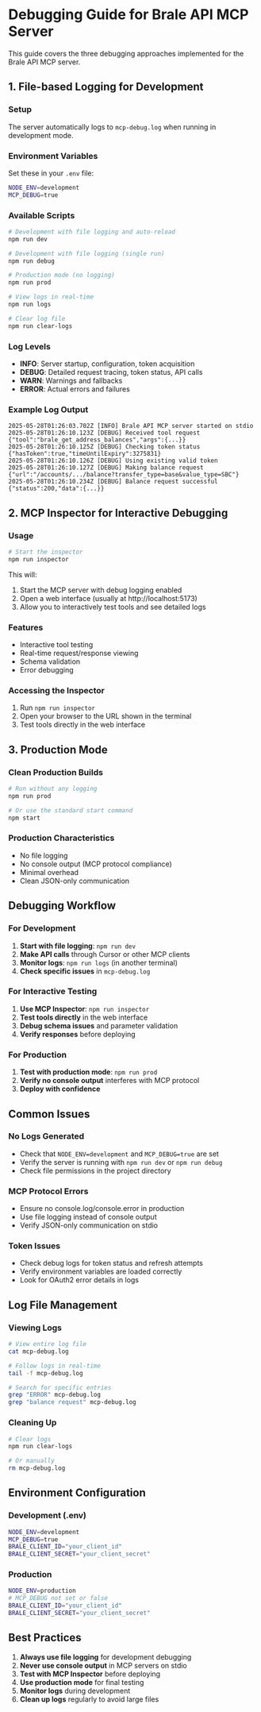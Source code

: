 # Debugging Guide for Brale API MCP Server

This guide covers the three debugging approaches implemented for the Brale API MCP server.

## 1. File-based Logging for Development

### Setup
The server automatically logs to `mcp-debug.log` when running in development mode.

### Environment Variables
Set these in your `.env` file:
```bash
NODE_ENV=development
MCP_DEBUG=true
```

### Available Scripts
```bash
# Development with file logging and auto-reload
npm run dev

# Development with file logging (single run)
npm run debug

# Production mode (no logging)
npm run prod

# View logs in real-time
npm run logs

# Clear log file
npm run clear-logs
```

### Log Levels
- **INFO**: Server startup, configuration, token acquisition
- **DEBUG**: Detailed request tracing, token status, API calls
- **WARN**: Warnings and fallbacks
- **ERROR**: Actual errors and failures

### Example Log Output
```
2025-05-28T01:26:03.702Z [INFO] Brale API MCP server started on stdio
2025-05-28T01:26:10.123Z [DEBUG] Received tool request {"tool":"brale_get_address_balances","args":{...}}
2025-05-28T01:26:10.125Z [DEBUG] Checking token status {"hasToken":true,"timeUntilExpiry":3275831}
2025-05-28T01:26:10.126Z [DEBUG] Using existing valid token
2025-05-28T01:26:10.127Z [DEBUG] Making balance request {"url":"/accounts/.../balance?transfer_type=base&value_type=SBC"}
2025-05-28T01:26:10.234Z [DEBUG] Balance request successful {"status":200,"data":{...}}
```

## 2. MCP Inspector for Interactive Debugging

### Usage
```bash
# Start the inspector
npm run inspector
```

This will:
1. Start the MCP server with debug logging enabled
2. Open a web interface (usually at http://localhost:5173)
3. Allow you to interactively test tools and see detailed logs

### Features
- Interactive tool testing
- Real-time request/response viewing
- Schema validation
- Error debugging

### Accessing the Inspector
1. Run `npm run inspector`
2. Open your browser to the URL shown in the terminal
3. Test tools directly in the web interface

## 3. Production Mode

### Clean Production Builds
```bash
# Run without any logging
npm run prod

# Or use the standard start command
npm start
```

### Production Characteristics
- No file logging
- No console output (MCP protocol compliance)
- Minimal overhead
- Clean JSON-only communication

## Debugging Workflow

### For Development
1. **Start with file logging**: `npm run dev`
2. **Make API calls** through Cursor or other MCP clients
3. **Monitor logs**: `npm run logs` (in another terminal)
4. **Check specific issues** in `mcp-debug.log`

### For Interactive Testing
1. **Use MCP Inspector**: `npm run inspector`
2. **Test tools directly** in the web interface
3. **Debug schema issues** and parameter validation
4. **Verify responses** before deploying

### For Production
1. **Test with production mode**: `npm run prod`
2. **Verify no console output** interferes with MCP protocol
3. **Deploy with confidence**

## Common Issues

### No Logs Generated
- Check that `NODE_ENV=development` and `MCP_DEBUG=true` are set
- Verify the server is running with `npm run dev` or `npm run debug`
- Check file permissions in the project directory

### MCP Protocol Errors
- Ensure no console.log/console.error in production
- Use file logging instead of console output
- Verify JSON-only communication on stdio

### Token Issues
- Check debug logs for token status and refresh attempts
- Verify environment variables are loaded correctly
- Look for OAuth2 error details in logs

## Log File Management

### Viewing Logs
```bash
# View entire log file
cat mcp-debug.log

# Follow logs in real-time
tail -f mcp-debug.log

# Search for specific entries
grep "ERROR" mcp-debug.log
grep "balance request" mcp-debug.log
```

### Cleaning Up
```bash
# Clear logs
npm run clear-logs

# Or manually
rm mcp-debug.log
```

## Environment Configuration

### Development (.env)
```bash
NODE_ENV=development
MCP_DEBUG=true
BRALE_CLIENT_ID="your_client_id"
BRALE_CLIENT_SECRET="your_client_secret"
```

### Production
```bash
NODE_ENV=production
# MCP_DEBUG not set or false
BRALE_CLIENT_ID="your_client_id"
BRALE_CLIENT_SECRET="your_client_secret"
```

## Best Practices

1. **Always use file logging** for development debugging
2. **Never use console output** in MCP servers on stdio
3. **Test with MCP Inspector** before deploying
4. **Use production mode** for final testing
5. **Monitor logs** during development
6. **Clean up logs** regularly to avoid large files 